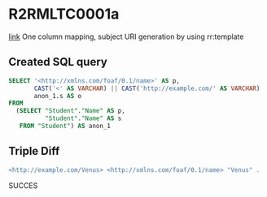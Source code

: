 # R2RMLTC0001a
[link](https://www.w3.org/TR/rdb2rdf-test-cases/#R2RMLTC0001a)
One column mapping, subject URI generation by using rr:template

## Created SQL query
```sql
SELECT '<http://xmlns.com/foaf/0.1/name>' AS p,
       CAST('<' AS VARCHAR) || CAST('http://example.com/' AS VARCHAR) || replace(replace(replace(replace(replace(replace(CAST(anon_1.p AS VARCHAR), ' ', '%20'), '/', '%2F'), '(', '%28'), ')', '%29'), ',', '%2C'), ':', '%3A') || CAST('>' AS VARCHAR) AS s,
       anon_1.s AS o
FROM
  (SELECT "Student"."Name" AS p,
          "Student"."Name" AS s
   FROM "Student") AS anon_1
```

## Triple Diff
```diff
<http://example.com/Venus> <http://xmlns.com/foaf/0.1/name> "Venus" .
```

SUCCES